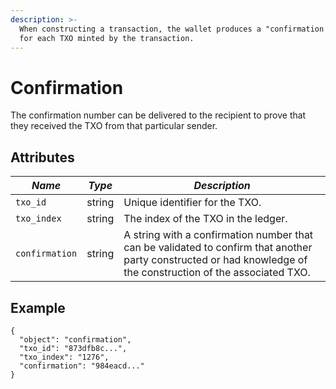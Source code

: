 ```yaml
---
description: >-
  When constructing a transaction, the wallet produces a "confirmation number"
  for each TXO minted by the transaction.
---
```


# Confirmation

The confirmation number can be delivered to the recipient to prove that they received the TXO from that particular
sender.

## Attributes

| _Name_         | _Type_ | _Description_                                                                                                                                                   |
|----------------|--------|-----------------------------------------------------------------------------------------------------------------------------------------------------------------|
| `txo_id`       | string | Unique identifier for the TXO.                                                                                                                                  |
| `txo_index`    | string | The index of the TXO in the ledger.                                                                                                                             |
| `confirmation` | string | A string with a confirmation number that can be validated to confirm that another party constructed or had knowledge of the construction of the associated TXO. |

## Example

```
{
  "object": "confirmation",
  "txo_id": "873dfb8c...",
  "txo_index": "1276",
  "confirmation": "984eacd..."
}
```
